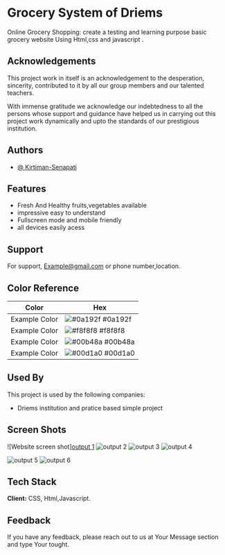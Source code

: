 
# Grocery System of Driems

Online Grocery Shopping: create a testing and learning purpose basic grocery website Using Html,css and javascript .
 


## Acknowledgements

 This project work in itself is an acknowledgement to the desperation, sincerity, contributed to it by all our group members and our talented teachers. 

With immense gratitude we acknowledge our indebtedness to all the persons whose support and guidance have helped us in carrying out this project work dynamically and upto the standards of our prestigious institution.



## Authors

- [@ Kirtiman-Senapati](https://github.com/Kirtiman-Senapati)


## Features

- Fresh And Healthy fruits,vegetables available
- impressive easy to understand 
- Fullscreen mode and mobile friendly
- all devices easily acess


## Support

For support, Example@gmail.com or phone number,location.

## Color Reference

| Color             | Hex                                                                |
| ----------------- | ------------------------------------------------------------------ |
| Example Color | ![#0a192f](https://via.placeholder.com/10/0a192f?text=+) #0a192f |
| Example Color | ![#f8f8f8](https://via.placeholder.com/10/f8f8f8?text=+) #f8f8f8 |
| Example Color | ![#00b48a](https://via.placeholder.com/10/00b48a?text=+) #00b48a |
| Example Color | ![#00d1a0](https://via.placeholder.com/10/00b48a?text=+) #00d1a0 |


## Used By

This project is used by the following companies:

- Driems institution and pratice based simple project

## Screen Shots

![Website screen shot][output 1](https://user-images.githubusercontent.com/101942178/221097391-1c8b04c1-5741-4c9d-b29a-355da35668ba.png)
![output 2](https://user-images.githubusercontent.com/101942178/221097452-2cb2baf6-a580-45dc-8082-8e37427092e6.png)
![output 3](https://user-images.githubusercontent.com/101942178/221097474-985ed4a3-8e78-434d-ab45-75dbce9733c3.png)
![output 4](https://user-images.githubusercontent.com/101942178/221097493-2f213f1d-e2ed-4199-b075-d1bde9452c3e.png)

![output 5](https://user-images.githubusercontent.com/101942178/221097506-fc1f2c34-273f-44f0-acf0-623c16847364.png)
![output 6](https://user-images.githubusercontent.com/101942178/221097520-237f5bcb-eb85-4248-b5e1-d29ebb7453f8.png)

## Tech Stack

**Client:** CSS, Html,Javascript.


## Feedback

If you have any feedback, please reach out to us at Your Message section and type Your tought.

